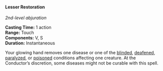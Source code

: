 #### Lesser Restoration
<!-- TODO Check and tag this spell -->
<!-- markdownlint-disable-next-line no-emphasis-as-heading -->
_2nd-level abjuration_

**Casting Time:** 1 action \
**Range:** Touch \
**Components:** V, S \
**Duration:** Instantaneous

Your glowing hand removes one disease or one of the [blinded](#Conditions_blinded), [deafened](#Conditions_deafened), [paralyzed](#Conditions_paralyzed), or [poisoned](#Conditions_poisoned) conditions affecting one creature.
At the Conductor’s discretion, some diseases might not be curable with this spell.

